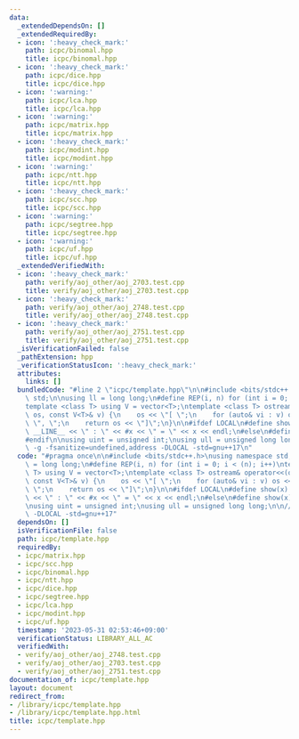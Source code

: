 ```yaml
---
data:
  _extendedDependsOn: []
  _extendedRequiredBy:
  - icon: ':heavy_check_mark:'
    path: icpc/binomal.hpp
    title: icpc/binomal.hpp
  - icon: ':heavy_check_mark:'
    path: icpc/dice.hpp
    title: icpc/dice.hpp
  - icon: ':warning:'
    path: icpc/lca.hpp
    title: icpc/lca.hpp
  - icon: ':warning:'
    path: icpc/matrix.hpp
    title: icpc/matrix.hpp
  - icon: ':heavy_check_mark:'
    path: icpc/modint.hpp
    title: icpc/modint.hpp
  - icon: ':warning:'
    path: icpc/ntt.hpp
    title: icpc/ntt.hpp
  - icon: ':heavy_check_mark:'
    path: icpc/scc.hpp
    title: icpc/scc.hpp
  - icon: ':warning:'
    path: icpc/segtree.hpp
    title: icpc/segtree.hpp
  - icon: ':warning:'
    path: icpc/uf.hpp
    title: icpc/uf.hpp
  _extendedVerifiedWith:
  - icon: ':heavy_check_mark:'
    path: verify/aoj_other/aoj_2703.test.cpp
    title: verify/aoj_other/aoj_2703.test.cpp
  - icon: ':heavy_check_mark:'
    path: verify/aoj_other/aoj_2748.test.cpp
    title: verify/aoj_other/aoj_2748.test.cpp
  - icon: ':heavy_check_mark:'
    path: verify/aoj_other/aoj_2751.test.cpp
    title: verify/aoj_other/aoj_2751.test.cpp
  _isVerificationFailed: false
  _pathExtension: hpp
  _verificationStatusIcon: ':heavy_check_mark:'
  attributes:
    links: []
  bundledCode: "#line 2 \"icpc/template.hpp\"\n\n#include <bits/stdc++.h>\nusing namespace\
    \ std;\n\nusing ll = long long;\n#define REP(i, n) for (int i = 0; i < (n); i++)\n\
    template <class T> using V = vector<T>;\ntemplate <class T> ostream& operator<<(ostream&\
    \ os, const V<T>& v) {\n    os << \"[ \";\n    for (auto& vi : v) os << vi <<\
    \ \", \";\n    return os << \"]\";\n}\n\n#ifdef LOCAL\n#define show(x) cerr <<\
    \ __LINE__ << \" : \" << #x << \" = \" << x << endl;\n#else\n#define show(x) true\n\
    #endif\n\nusing uint = unsigned int;\nusing ull = unsigned long long;\n\n// g++\
    \ -g -fsanitize=undefined,address -DLOCAL -std=gnu++17\n"
  code: "#pragma once\n\n#include <bits/stdc++.h>\nusing namespace std;\n\nusing ll\
    \ = long long;\n#define REP(i, n) for (int i = 0; i < (n); i++)\ntemplate <class\
    \ T> using V = vector<T>;\ntemplate <class T> ostream& operator<<(ostream& os,\
    \ const V<T>& v) {\n    os << \"[ \";\n    for (auto& vi : v) os << vi << \",\
    \ \";\n    return os << \"]\";\n}\n\n#ifdef LOCAL\n#define show(x) cerr << __LINE__\
    \ << \" : \" << #x << \" = \" << x << endl;\n#else\n#define show(x) true\n#endif\n\
    \nusing uint = unsigned int;\nusing ull = unsigned long long;\n\n// g++ -g -fsanitize=undefined,address\
    \ -DLOCAL -std=gnu++17"
  dependsOn: []
  isVerificationFile: false
  path: icpc/template.hpp
  requiredBy:
  - icpc/matrix.hpp
  - icpc/scc.hpp
  - icpc/binomal.hpp
  - icpc/ntt.hpp
  - icpc/dice.hpp
  - icpc/segtree.hpp
  - icpc/lca.hpp
  - icpc/modint.hpp
  - icpc/uf.hpp
  timestamp: '2023-05-31 02:53:46+09:00'
  verificationStatus: LIBRARY_ALL_AC
  verifiedWith:
  - verify/aoj_other/aoj_2748.test.cpp
  - verify/aoj_other/aoj_2703.test.cpp
  - verify/aoj_other/aoj_2751.test.cpp
documentation_of: icpc/template.hpp
layout: document
redirect_from:
- /library/icpc/template.hpp
- /library/icpc/template.hpp.html
title: icpc/template.hpp
---
```

